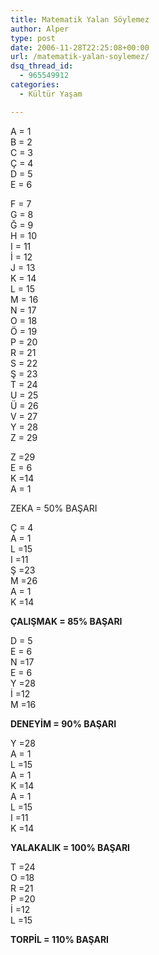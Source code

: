 ```yaml
---
title: Matematik Yalan Söylemez
author: Alper
type: post
date: 2006-11-28T22:25:08+00:00
url: /matematik-yalan-soylemez/
dsq_thread_id:
  - 965549912
categories:
  - Kültür Yaşam

---
```

A = 1  
B = 2  
C = 3  
Ç = 4  
D = 5  
E = 6<!--more-->

  
F = 7  
G = 8  
Ğ = 9  
H = 10  
I = 11  
İ = 12  
J = 13  
K = 14  
L = 15  
M = 16  
N = 17  
O = 18  
Ö = 19  
P = 20  
R = 21  
S = 22  
Ş = 23  
T = 24  
U = 25  
Ü = 26  
V = 27  
Y = 28  
Z = 29

Z =29  
E = 6  
K =14  
A = 1

ZEKA = 50% BAŞARI

Ç = 4  
A = 1  
L =15  
I =11  
Ş =23  
M =26  
A = 1  
K =14

**ÇALIŞMAK = 85% BAŞARI**

D = 5  
E = 6  
N =17  
E = 6  
Y =28  
İ =12  
M =16

**DENEYİM = 90% BAŞARI**

Y =28  
A = 1  
L =15  
A = 1  
K =14  
A = 1  
L =15  
I =11  
K =14

**YALAKALIK = 100% BAŞARI**

T =24  
O =18  
R =21  
P =20  
İ =12  
L =15

**TORPİL = 110% BAŞARI**